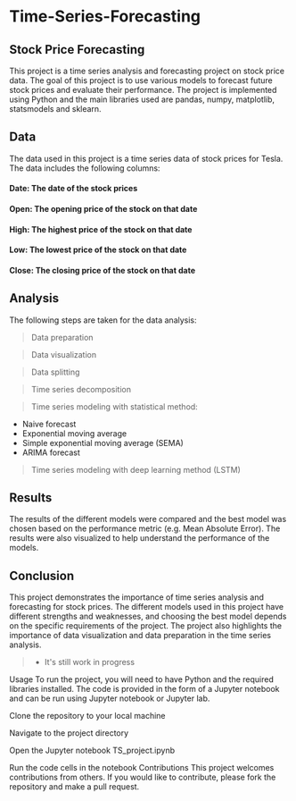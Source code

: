 # Time-Series-Forecasting
## Stock Price Forecasting
This project is a time series analysis and forecasting project on stock price data. The goal of this project is to use various models to forecast future stock prices and evaluate their performance. The project is implemented using Python and the main libraries used are pandas, numpy, matplotlib, statsmodels and sklearn.

## Data
The data used in this project is a time series data of stock prices for Tesla. The data includes the following columns:

#### Date: The date of the stock prices
#### Open: The opening price of the stock on that date
#### High: The highest price of the stock on that date
#### Low: The lowest price of the stock on that date
#### Close: The closing price of the stock on that date
## Analysis
The following steps are taken for the data analysis:

> Data preparation

> Data visualization

> Data splitting

> Time series decomposition

> Time series modeling with statistical method:

* Naive forecast
* Exponential moving average
* Simple exponential moving average (SEMA)
* ARIMA forecast

> Time series modeling with deep learning method (LSTM)

## Results
The results of the different models were compared and the best model was chosen based on the performance metric (e.g. Mean Absolute Error). The results were also visualized to help understand the performance of the models.

## Conclusion
This project demonstrates the importance of time series analysis and forecasting for stock prices. The different models used in this project have different strengths and weaknesses, and choosing the best model depends on the specific requirements of the project. The project also highlights the importance of data visualization and data preparation in the time series analysis.

> * It's still work in progress

Usage
To run the project, you will need to have Python and the required libraries installed. The code is provided in the form of a Jupyter notebook and can be run using Jupyter notebook or Jupyter lab.

Clone the repository to your local machine

Navigate to the project directory

Open the Jupyter notebook TS_project.ipynb

Run the code cells in the notebook
Contributions
This project welcomes contributions from others. If you would like to contribute, please fork the repository and make a pull request.
